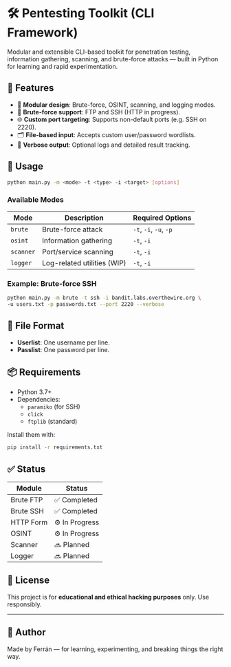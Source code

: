 # 🛠️ Pentesting Toolkit (CLI Framework)

Modular and extensible CLI-based toolkit for penetration testing, information gathering, scanning, and brute-force attacks — built in Python for learning and rapid experimentation.

## 🚀 Features

- 🧠 **Modular design**: Brute-force, OSINT, scanning, and logging modes.
- 🔐 **Brute-force support**: FTP and SSH (HTTP in progress).
- 🌐 **Custom port targeting**: Supports non-default ports (e.g. SSH on 2220).
- 🗂️ **File-based input**: Accepts custom user/password wordlists.
- 📜 **Verbose output**: Optional logs and detailed result tracking.

## 🧩 Usage

```bash
python main.py -m <mode> -t <type> -i <target> [options]
```

### Available Modes

| Mode     | Description                            | Required Options             |
|----------|----------------------------------------|-------------------------------|
| `brute`  | Brute-force attack                     | `-t`, `-i`, `-u`, `-p`        |
| `osint`  | Information gathering                  | `-t`, `-i`                    |
| `scanner`| Port/service scanning                  | `-t`, `-i`                    |
| `logger` | Log-related utilities (WIP)            | `-t`, `-i`                    |

### Example: Brute-force SSH

```bash
python main.py -m brute -t ssh -i bandit.labs.overthewire.org \
-u users.txt -p passwords.txt --port 2220 --verbose
```

## 📁 File Format

- **Userlist**: One username per line.
- **Passlist**: One password per line.

## 📦 Requirements

- Python 3.7+
- Dependencies:
  - `paramiko` (for SSH)
  - `click`
  - `ftplib` (standard)

Install them with:

```bash
pip install -r requirements.txt
```

## ✅ Status

| Module    | Status       |
|-----------|--------------|
| Brute FTP | ✅ Completed |
| Brute SSH | ✅ Completed |
| HTTP Form | ⚙️ In Progress |
| OSINT     | ⚙️ In Progress |
| Scanner   | 🔜 Planned    |
| Logger    | 🔜 Planned    |

## 📄 License

This project is for **educational and ethical hacking purposes** only. Use responsibly.

---

## 🧠 Author

Made by Ferrán — for learning, experimenting, and breaking things the right way.
